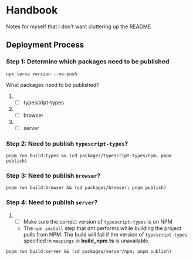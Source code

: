 # Handbook

Notes for myself that I don't want cluttering up the README

## Deployment Process

### Step 1: Determine which packages need to be published

```
npx lerna version --no-push
```

What packages need to be published?

1.
   - [ ] typescript-types
1.
   - [ ] browser
1.
   - [ ] server

### Step 2: Need to publish `typescript-types`?

```
pnpm run build:types && (cd packages/typescript-types/npm; pnpm publish)
```

### Step 3: Need to publish `browser`?

```
pnpm run build:browser && (cd packages/browser; pnpm publish)
```

### Step 4: Need to publish `server`?

1.
   - [ ] Make sure the correct version of `typescript-types` is on NPM
   - The `npm install` step that dnt performs while building the project pulls from NPM. The build
     will fail if the version of `typescript-types` specified in `mappings` in **build_npm.ts** is
     unavailable.

```
pnpm run build:server && (cd packages/server/npm; pnpm publish)
```
